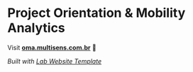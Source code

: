 
# Project Orientation & Mobility Analytics

Visit **[oma.multisens.com.br](http://oma.multisens.com.br)** 🚀

_Built with [Lab Website Template](https://greene-lab.gitbook.io/lab-website-template-docs)_